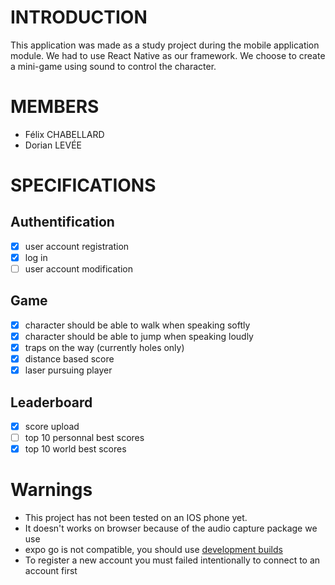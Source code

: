 # INTRODUCTION
This application was made as a study project during the mobile application module. We had to use React Native as our framework.
We choose to create a mini-game using sound to control the character.

# MEMBERS

- Félix CHABELLARD
- Dorian LEVÉE

# SPECIFICATIONS

## Authentification 
- [x] user account registration
- [x] log in
- [ ] user account modification

## Game
- [x] character should be able to walk when speaking softly
- [x] character should be able to jump when speaking loudly
- [x] traps on the way (currently holes only)
- [x] distance based score
- [x] laser pursuing player

## Leaderboard
- [x] score upload
- [ ] top 10 personnal best scores
- [x] top 10 world best scores

# Warnings
- This project has not been tested on an IOS phone yet.
- It doesn't works on browser because of the audio capture package we use
- expo go is not compatible, you should use [development builds](https://docs.expo.dev/develop/development-builds/introduction/)
- To register a new account you must failed intentionally to connect to an account first